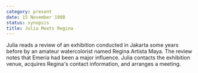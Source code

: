 ```yaml
---
category: present
date: 15 November 1988
status: synopsis
title: Julia Meets Regina
---
```


Julia reads a review of an exhibition conducted in Jakarta some years before
by an amateur watercolorist named Regina Artista Maya. The review notes that Emeria had been a major influence. Julia contacts the exhibition venue, acquires Regina's contact information, and arranges a meeting. 
